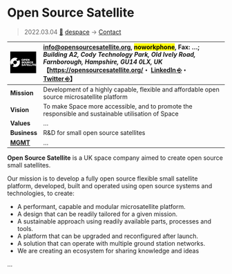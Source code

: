 # Open Source Satellite
> 2022.03.04 [🚀](../../../index/index.md) [despace](../index.md) → [Contact](../contact.md)

|[![](../f/contact/o/open_source_sat_logo1_thumb.webp)](../f/contact/o/open_source_sat_logo1.webp)|<info@opensourcesatellite.org>, <mark>noworkphone</mark>, Fax: …;<br> *Building A2, Cody Technology Park, Old Ively Road, Farnborough, Hampshire, GU14 0LX, UK*<br> 【<https://opensourcesatellite.org/>・ [LinkedIn ⎆](https://www.linkedin.com/company/open-source-satellite/)・ [Twitter ⎆](https://twitter.com/SatelliteOpen)】|
|:-|:-|
|**Mission**|Development of a highly capable, flexible and affordable open source microsatellite platform|
|**Vision**|To make Space more accessible, and to promote the responsible and sustainable utilisation of Space|
|**Values**|…|
|**Business**|R&D for small open source satellites|
|**[MGMT](../mgmt.md)**|…|

**Open Source Satellite** is a UK space company aimed to create open source small satellites.

Our mission is to develop a fully open source flexible small satellite platform, developed, built and operated using open source systems and technologies, to create:

   - A performant, capable and modular microsatellite platform.
   - A design that can be readily tailored for a given mission.
   - A sustainable approach using readily available parts, processes and tools.
   - A platform that can be upgraded and reconfigured after launch.
   - A solution that can operate with multiple ground station networks.
   - We are creating an ecosystem for sharing knowledge and ideas

<p style="page-break-after:always"> </p>

…
